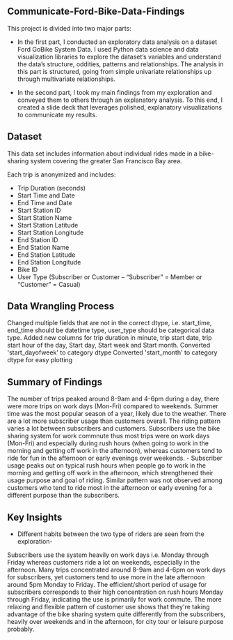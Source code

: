 ## Communicate-Ford-Bike-Data-Findings

This project is divided into two major parts:

- In the first part, I conducted an exploratory data analysis on a dataset Ford GoBike System Data. I used Python data science and data visualization libraries to explore the dataset’s variables and understand the data’s structure, oddities, patterns and relationships. The analysis in this part is structured, going from simple univariate relationships up through multivariate relationships.

- In the second part, I took my main findings from my exploration and conveyed them to others through an explanatory analysis. To this end, I created a slide deck that leverages polished, explanatory visualizations to communicate my results.

## Dataset

This data set includes information about individual rides made in a bike-sharing system covering the greater San Francisco Bay area.

Each trip is anonymized and includes:
- Trip Duration (seconds)
- Start Time and Date
- End Time and Date
- Start Station ID
- Start Station Name
- Start Station Latitude
- Start Station Longitude
- End Station ID
- End Station Name
- End Station Latitude
- End Station Longitude
- Bike ID
- User Type (Subscriber or Customer – “Subscriber” = Member or “Customer” = Casual)

## Data Wrangling Process

Changed multiple fields that are not in the correct dtype, i.e. start_time, end_time should be datetime type, user_type should be categorical data type.
Added new columns for trip duration in minute, trip start date, trip start hour of the day, Start day, Start week and Start month.
Converted 'start_dayofweek' to category dtype
Converted 'start_month' to category dtype for easy plotting

## Summary of Findings

The number of trips peaked around 8-9am and 4-6pm during a day, there were more trips on work days (Mon-Fri) compared to weekends.
Summer time was the most popular season of a year, likely due to the weather.
There are a lot more subscriber usage than customers overall. The riding pattern varies a lot between subscribers and customers.
Subscribers use the bike sharing system for work commnute thus most trips were on work days (Mon-Fri) and especially during rush hours (when going to work in the morning and getting off work in the afternoon), whereas customers tend to ride for fun in the afternoon or early evenings over weekends. - Subscriber usage peaks out on typical rush hours when people go to work in the morning and getting off work in the afternoon, which strengthened their usage purpose and goal of riding.
Similar pattern was not observed among customers who tend to ride most in the afternoon or early evening for a different purpose than the subscribers.

## Key Insights

- Different habits between the two type of riders are seen from the exploration-

Subscribers use the system heavily on work days i.e. Monday through Friday whereas customers ride a lot on weekends, especially in the afternoon.
Many trips concentrated around 8-9am and 4-6pm on work days for subscribers, yet customers tend to use more in the late afternoon around 5pm Monday to Friday.
The efficient/short period of usage for subscribers corresponds to their high concentration on rush hours Monday through Friday, indicating the use is primarily for work commute.
The more relaxing and flexible pattern of customer use shows that they're taking advantage of the bike sharing system quite differently from the subscribers, heavily over weekends and in the afternoon, for city tour or leisure purpose probably.
